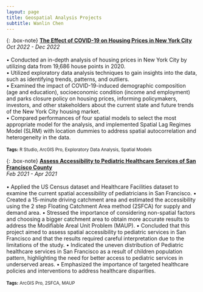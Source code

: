 ```yaml
---
layout: page
title: Geospatial Analysis Projects
subtitle: Wanlin Chen
---
```

  
{: .box-note}
**[The Effect of COVID-19 on Housing Prices in New York City](https://storymaps.arcgis.com/stories/8ae61f1122aa46c1b210ec9923f5656b)**  
*Oct 2022 - Dec 2022*
<br>
<br>
• Conducted an in-depth analysis of housing prices in New York City by utilizing data from 19,686 house points in 2020.  
• Utilized exploratory data analysis techniques to gain insights into the data, such as identifying trends, patterns, and outliers.  
• Examined the impact of COVID-19-induced demographic composition (age and education), socioeconomic condition (income and employment) and parks closure policy on housing prices, informing policymakers, investors, and other stakeholders about the current state and future trends of the New York City housing market.  
• Compared performances of four spatial models to select the most appropriate model for the analysis, and implemented Spatial Lag Regimes Model (SLRM) with location dummies to address spatial autocorrelation and heterogeneity in the data.
<br>
<br>
<small>**Tags:** R Studio, ArcGIS Pro, Exploratory Data Analysis, Spatial Models</small>  
    
    
  
{: .box-note}
**[Assess Accessibility to Pediatric Healthcare Services of San Francisco County](https://markdowntutorial.com/)**    
*Feb 2021 - Apr 2021*
<br>
<br>
• Applied the US Census dataset and Healthcare Facilities dataset to examine the current spatial accessibility of pediatricians in San Francisco.
• Created a 15-minute driving catchment area and estimated the accessibility using the 2 step Floating Catchment Area method (2SFCA) for supply and demand area.
• Stressed the importance of considering non-spatial factors and choosing a bigger catchment area to obtain more accurate results to address the Modifiable Areal Unit Problem (MAUP).
• Concluded that this project aimed to assess spatial accessibility to pediatric services in San Francisco and that the results required careful interpretation due to the limitations of the study.
• Indicated the uneven distribution of Pediatric healthcare services in San Francisco as a result of children population pattern, highlighting the need for better access to pediatric services in underserved areas.
• Emphasized the importance of targeted healthcare policies and interventions to address healthcare disparities.
<br>
<br>
<small>**Tags:** ArcGIS Pro, 2SFCA, MAUP<small>
